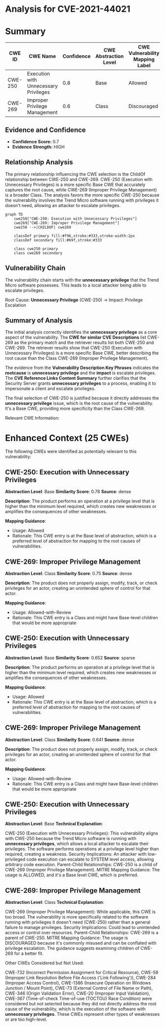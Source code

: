 # Analysis for CVE-2021-44021

# Summary
| CWE ID  | CWE Name | Confidence | CWE Abstraction Level | CWE Vulnerability Mapping Label | CWE-Vulnerability Mapping Notes |
|-----------------|---------------------------------------------------|--------------------|--------------------------|------------------------------------|-----------------------------------|
| CWE-250 | Execution with Unnecessary Privileges | 0.8 | Base | Allowed | Primary CWE |
| CWE-269 | Improper Privilege Management | 0.6 | Class | Discouraged | Secondary Candidate |

## Evidence and Confidence

*   **Confidence Score:** 0.7
*   **Evidence Strength:** HIGH

## Relationship Analysis
The primary relationship influencing the CWE selection is the ChildOf relationship between CWE-250 and CWE-269. CWE-250 (Execution with Unnecessary Privileges) is a more specific Base CWE that accurately captures the root cause, while CWE-269 (Improper Privilege Management) is a broader Class. The analysis favors the more specific CWE-250 because the vulnerability involves the Trend Micro software running with privileges it doesn't need, allowing an attacker to escalate privileges.

```mermaid
graph TD
    cwe250["CWE-250: Execution with Unnecessary Privileges"]
    cwe269["CWE-269: Improper Privilege Management"]
    cwe250 -->|CHILDOF| cwe269
    
    classDef primary fill:#f96,stroke:#333,stroke-width:2px
    classDef secondary fill:#69f,stroke:#333
    
    class cwe250 primary
    class cwe269 secondary
```

## Vulnerability Chain
The vulnerability chain starts with the **unnecessary privilege** that the Trend Micro software possesses. This leads to a local attacker being able to escalate privileges.

Root Cause: **Unnecessary Privilege** (CWE-250) -> Impact: Privilege Escalation

## Summary of Analysis
The initial analysis correctly identifies the **unnecessary privilege** as a core aspect of the vulnerability. The **CWE for similar CVE Descriptions** list CWE-269 as the primary match and the retriever results list both CWE-250 and CWE-269. The retriever results show that CWE-250 (Execution with Unnecessary Privileges) is a more specific Base CWE, better describing the root cause than the Class CWE-269 (Improper Privilege Management).

The evidence from the **Vulnerability Description Key Phrases** indicates the **rootcause** is **unnecessary privilege** and the **impact** is escalate privileges. The **CVE Reference Links Content Summary** further clarifies that the Security Server grants **unnecessary privileges** to a process, enabling it to impersonate a client and escalate privileges.

The final selection of CWE-250 is justified because it directly addresses the **unnecessary privilege** issue, which is the root cause of the vulnerability. It's a Base CWE, providing more specificity than the Class CWE-269.

Relevant CWE Information:

# Enhanced Context (25 CWEs)
The following CWEs were identified as potentially relevant to this vulnerability:

## CWE-250: Execution with Unnecessary Privileges
**Abstraction Level**: Base
**Similarity Score**: 0.78
**Source**: dense

**Description**:
The product performs an operation at a privilege level that is higher than the minimum level required, which creates new weaknesses or amplifies the consequences of other weaknesses.

**Mapping Guidance**:
- Usage: Allowed
- Rationale: This CWE entry is at the Base level of abstraction, which is a preferred level of abstraction for mapping to the root causes of vulnerabilities.

## CWE-269: Improper Privilege Management
**Abstraction Level**: Class
**Similarity Score**: 0.75
**Source**: dense

**Description**:
The product does not properly assign, modify, track, or check privileges for an actor, creating an unintended sphere of control for that actor.

**Mapping Guidance**:
- Usage: Allowed-with-Review
- Rationale: This CWE entry is a Class and might have Base-level children that would be more appropriate

## CWE-250: Execution with Unnecessary Privileges
**Abstraction Level**: Base
**Similarity Score**: 0.652
**Source**: sparse

**Description**:
The product performs an operation at a privilege level that is higher than the minimum level required, which creates new weaknesses or amplifies the consequences of other weaknesses.

**Mapping Guidance**:
- Usage: Allowed
- Rationale: This CWE entry is at the Base level of abstraction, which is a preferred level of abstraction for mapping to the root causes of vulnerabilities.

## CWE-269: Improper Privilege Management
**Abstraction Level**: Class
**Similarity Score**: 0.641
**Source**: dense

**Description**:
The product does not properly assign, modify, track, or check privileges for an actor, creating an unintended sphere of control for that actor.

**Mapping Guidance**:
- Usage: Allowed-with-Review
- Rationale: This CWE entry is a Class and might have Base-level children that would be more appropriate

## CWE-250: Execution with Unnecessary Privileges
**Abstraction Level**: Base
**Technical Explanation**:

CWE-250 (Execution with Unnecessary Privileges): This vulnerability aligns with CWE-250 because the Trend Micro software is running with **unnecessary privileges**, which allows a local attacker to escalate their privileges. The software performs operations at a privilege level higher than required, creating a weakness.
Security Implications: An attacker with low-privileged code execution can escalate to SYSTEM level access, allowing arbitrary code execution.
Parent-Child Relationships: CWE-250 is a child of CWE-269 (Improper Privilege Management).
MITRE Mapping Guidance: The usage is ALLOWED, and it's a Base level CWE, which is preferred.

## CWE-269: Improper Privilege Management
**Abstraction Level**: Class
**Technical Explanation**:

CWE-269 (Improper Privilege Management): While applicable, this CWE is too broad. The vulnerability is more specifically related to the software running with privileges it doesn't need (CWE-250) rather than a general failure to manage privileges.
Security Implications: Could lead to unintended access or control over resources.
Parent-Child Relationships: CWE-269 is a parent of CWE-250.
MITRE Mapping Guidance: The usage is DISCOURAGED because it's commonly misused and can be conflated with privilege escalation. The guidance suggests examining children of CWE-269 for a better fit.

Other CWEs Considered but Not Used:

CWE-732 (Incorrect Permission Assignment for Critical Resource), CWE-59 (Improper Link Resolution Before File Access ('Link Following')), CWE-284 (Improper Access Control), CWE-1386 (Insecure Operation on Windows Junction / Mount Point), CWE-73 (External Control of File Name or Path), CWE-346 (Origin Validation Error), CWE-20 (Improper Input Validation), CWE-367 (Time-of-check Time-of-use (TOCTOU) Race Condition) were considered but not selected because they did not directly address the root cause of the vulnerability, which is the execution of the software with **unnecessary privileges**. These CWEs represent other types of weaknesses or are too high-level.